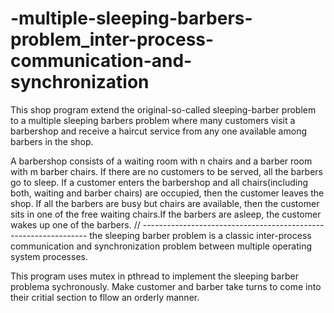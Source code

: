 # -multiple-sleeping-barbers-problem_inter-process-communication-and-synchronization
This shop program extend the original-so-called 
sleeping-barber problem to a multiple sleeping barbers problem
where many customers visit a barbershop and receive a haircut 
service from any one available among barbers in the shop.

A barbershop consists of a waiting room with n chairs and 
a barber room with m barber chairs. If there are no customers 
to be served, all the barbers go to sleep. 
If a customer enters the barbershop and all chairs(including 
both, waiting and barber chairs) are occupied, then the customer
leaves the shop.
If all the barbers are busy but chairs are available, then the
customer sits in one of the free waiting chairs.If the barbers 
are asleep, the customer wakes up one of the barbers.
// ---------------------------------------------------------------- 
the sleeping barber problem is a classic inter-process 
communication and synchronization problem between multiple
operating system processes. 
 
This program uses mutex in pthread to implement the sleeping 
barber problema sychronously. Make customer and barber take turns
to come into their critial section to fllow an orderly manner.
